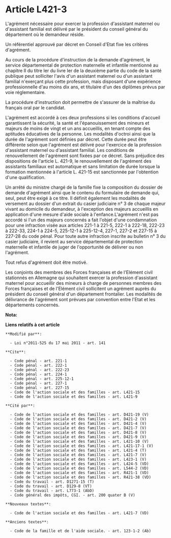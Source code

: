# Article L421-3

L'agrément nécessaire pour exercer la profession d'assistant maternel ou d'assistant familial est délivré par le président du
conseil général du département où le demandeur réside. 

Un référentiel approuvé par décret en Conseil d'Etat fixe les critères d'agrément. 

Au cours de la procédure d'instruction de la demande d'agrément, le service départemental de protection maternelle et
infantile mentionné au chapitre II du titre Ier du livre Ier de la deuxième partie du code de la santé publique peut
solliciter l'avis d'un assistant maternel ou d'un assistant familial n'exerçant plus cette profession, mais disposant d'une
expérience professionnelle d'au moins dix ans, et titulaire d'un des diplômes prévus par voie réglementaire. 

La procédure d'instruction doit permettre de s'assurer de la maîtrise du français oral par le candidat.

L'agrément est accordé à ces deux professions si les conditions d'accueil garantissent la sécurité, la santé et
l'épanouissement des mineurs et majeurs de moins de vingt et un ans accueillis, en tenant compte des aptitudes éducatives de
la personne. Les modalités d'octroi ainsi que la durée de l'agrément sont définies par décret. Cette durée peut être
différente selon que l'agrément est délivré pour l'exercice de la profession d'assistant maternel ou d'assistant familial.
Les conditions de renouvellement de l'agrément sont fixées par ce décret. Sans préjudice des dispositions de l'article L.
421-9, le renouvellement de l'agrément des assistants familiaux est automatique et sans limitation de durée lorsque la
formation mentionnée à l'article L. 421-15 est sanctionnée par l'obtention d'une qualification. 

Un arrêté du ministre chargé de la famille fixe la composition du dossier de demande d'agrément ainsi que le contenu du
formulaire de demande qui, seul, peut être exigé à ce titre. Il définit également les modalités de versement au dossier d'un
extrait du casier judiciaire n° 3 de chaque majeur vivant au domicile du demandeur, à l'exception des majeurs accueillis en
application d'une mesure d'aide sociale à l'enfance.L'agrément n'est pas accordé si l'un des majeurs concernés a fait l'objet
d'une condamnation pour une infraction visée aux articles 221-1 à 221-5, 222-1 à 222-18, 222-23 à 222-33, 224-1 à 224-5,
225-12-1 à 225-12-4, 227-1, 227-2 et 227-15 à 227-28 du code pénal. Pour toute autre infraction inscrite au bulletin n° 3 du
casier judiciaire, il revient au service départemental de protection maternelle et infantile de juger de l'opportunité de
délivrer ou non l'agrément. 

Tout refus d'agrément doit être motivé. 

Les conjoints des membres des Forces françaises et de l'Elément civil stationnés en Allemagne qui souhaitent exercer la
profession d'assistant maternel pour accueillir des mineurs à charge de personnes membres des Forces françaises et de
l'Elément civil sollicitent un agrément auprès du président du conseil général d'un département frontalier. Les modalités de
délivrance de l'agrément sont prévues par convention entre l'Etat et les départements concernés.

**Nota:**



**Liens relatifs à cet article**

	**Modifié par**:

	  - Loi n°2011-525 du 17 mai 2011 - art. 141

	**Cite**:

	  - Code pénal - art. 221-1
	  - Code pénal - art. 222-1
	  - Code pénal - art. 222-23
	  - Code pénal - art. 224-1
	  - Code pénal - art. 225-12-1
	  - Code pénal - art. 227-1
	  - Code pénal - art. 227-15
	  - Code de l'action sociale et des familles - art. L421-15
	  - Code de l'action sociale et des familles - art. L421-9

	**Cité par**:

	  - Code de l'action sociale et des familles - art. D421-19 (V)
	  - Code de l'action sociale et des familles - art. D421-2 (V)
	  - Code de l'action sociale et des familles - art. D421-4 (V)
	  - Code de l'action sociale et des familles - art. D421-7 (V)
	  - Code de l'action sociale et des familles - art. D421-8 (V)
	  - Code de l'action sociale et des familles - art. D421-9 (V)
	  - Code de l'action sociale et des familles - art. L421-10 (V)
	  - Code de l'action sociale et des familles - art. L421-17-1 (V)
	  - Code de l'action sociale et des familles - art. L421-4 (T)
	  - Code de l'action sociale et des familles - art. L421-7 (V)
	  - Code de l'action sociale et des familles - art. L423-1 (V)
	  - Code de l'action sociale et des familles - art. L424-5 (VD)
	  - Code de l'action sociale et des familles - art. L544-2 (VD)
	  - Code de l'action sociale et des familles - art. R421-1 (VD)
	  - Code de l'action sociale et des familles - art. R421-38 (VD)
	  - Code du travail - art. D1271-15 (T)
	  - Code du travail - art. D129-8 (VT)
	  - Code du travail - art. L773-1 (AbD)
	  - Code général des impôts, CGI. - art. 200 quater B (V)

	**Nouveaux textes**:

	  - Code de l'action sociale et des familles - art. L421-7 (VD)

	**Anciens textes**:

	  - Code de la famille et de l'aide sociale. - art. 123-1-2 (Ab)
